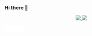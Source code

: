 ### Hi there 👋

<p align="center">
<a href="https://github.com/JacquesGomes">
  <img height="180em" src="https://github-readme-stats-eight-theta.vercel.app/api?username=JacquesGomes&show_icons=true&theme=algolia&include_all_commits=true&count_private=true"/>
  <img height="180em" src="https://github-readme-stats-eight-theta.vercel.app/api/top-langs/?username=JacquesGomes&layout=compact&langs_count=8&theme=algolia"/>
</a>
</p>

<a href="https://jacquesgomes.com.br/dev/" target="_blank"><img align="left" alt="jacques.com" width="22px" src="https://github.com/Aakarsh-B/trying-repos/blob/master/www.svg" /></a>
<a href="https://www.linkedin.com/in/jacques-gomes-627739240/" target="_blank"><img align="left" alt="Jacques Gomes | LinkedIn" width="22px" src="https://github.com/Aakarsh-B/trying-repos/blob/master/linkedin.svg" />
<a href="https://www.instagram.com/jacquesgomes1/" target="_blank"><img align="left" alt="Jacques Gomes | Instagram" width="22px" src="https://github.com/Aakarsh-B/trying-repos/blob/master/insta.svg" />

<!--
**JacquesGomes/JacquesGomes** is a ✨ _special_ ✨ repository because its `README.md` (this file) appears on your GitHub profile.

Here are some ideas to get you started:

- 🔭 I’m currently working on ...
- 🌱 I’m currently learning ...
- 👯 I’m looking to collaborate on ...
- 🤔 I’m looking for help with ...
- 💬 Ask me about ...
- 📫 How to reach me: ...
- 😄 Pronouns: ...
- ⚡ Fun fact: ...
-->
